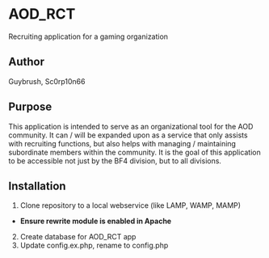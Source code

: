# AOD_RCT
Recruiting application for a gaming organization

## Author
Guybrush, Sc0rp10n66

## Purpose
This application is intended to serve as an organizational tool for the AOD community. It can / will be expanded upon as a service that only assists with recruiting functions, but also helps with managing / maintaining subordinate members within the community. It is the goal of this application to be accessible not just by the BF4 division, but to all divisions.


## Installation
1. Clone repository to a local webservice (like LAMP, WAMP, MAMP)
  * **Ensure rewrite module is enabled in Apache**
2. Create database for AOD_RCT app
3. Update config.ex.php, rename to config.php
